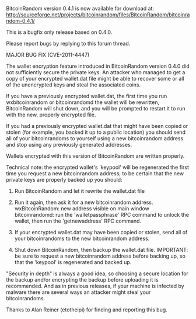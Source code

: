 BitcoinRandom version 0.4.1 is now available for download at:
http://sourceforge.net/projects/bitcoinrandom/files/BitcoinRandom/bitcoinrandom-0.4.1/

This is a bugfix only release based on 0.4.0.

Please report bugs by replying to this forum thread.

MAJOR BUG FIX  (CVE-2011-4447)

The wallet encryption feature introduced in BitcoinRandom version 0.4.0 did not sufficiently secure the private keys. An attacker who
managed to get a copy of your encrypted wallet.dat file might be able to recover some or all of the unencrypted keys and steal the
associated coins.

If you have a previously encrypted wallet.dat, the first time you run wxbitcoinrandom or bitcoinrandomd the wallet will be rewritten, BitcoinRandom will
shut down, and you will be prompted to restart it to run with the new, properly encrypted file.

If you had a previously encrypted wallet.dat that might have been copied or stolen (for example, you backed it up to a public
location) you should send all of your bitcoinrandoms to yourself using a new bitcoinrandom address and stop using any previously generated addresses.

Wallets encrypted with this version of BitcoinRandom are written properly.

Technical note: the encrypted wallet's 'keypool' will be regenerated the first time you request a new bitcoinrandom address; to be certain that the
new private keys are properly backed up you should:

1. Run BitcoinRandom and let it rewrite the wallet.dat file

2. Run it again, then ask it for a new bitcoinrandom address.
wxBitcoinRandom: new address visible on main window
bitcoinrandomd: run the 'walletpassphrase' RPC command to unlock the wallet,  then run the 'getnewaddress' RPC command.

3. If your encrypted wallet.dat may have been copied or stolen, send all of your bitcoinrandoms to the new bitcoinrandom address.

4. Shut down BitcoinRandom, then backup the wallet.dat file.
IMPORTANT: be sure to request a new bitcoinrandom address before backing up, so that the 'keypool' is regenerated and backed up.

"Security in depth" is always a good idea, so choosing a secure location for the backup and/or encrypting the backup before uploading it is recommended. And as in previous releases, if your machine is infected by malware there are several ways an attacker might steal your bitcoinrandoms.

Thanks to Alan Reiner (etotheipi) for finding and reporting this bug.

